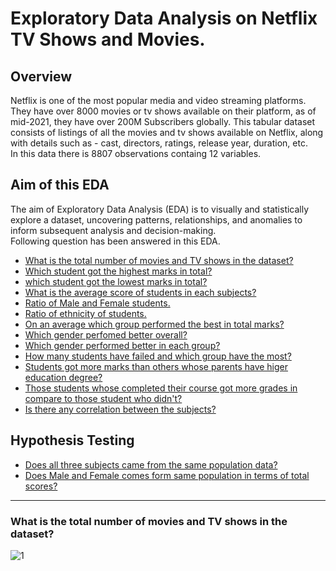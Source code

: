 # Exploratory Data Analysis on Netflix TV Shows and Movies.

## Overview
Netflix is one of the most popular media and video streaming platforms. They have over 8000 movies or tv shows available on their platform, as of mid-2021, they have over 200M Subscribers globally. This tabular dataset consists of listings of all the movies and tv shows available on Netflix, along with details such as - cast, directors, ratings, release year, duration, etc.
<br>
In this data there is 8807 observations containg 12 variables.
<br>
## Aim of this EDA
The aim of Exploratory Data Analysis (EDA) is to visually and statistically explore a dataset, uncovering patterns, relationships, and anomalies to inform subsequent analysis and decision-making.
<br>
Following question has been answered in this EDA.
* [What is the total number of movies and TV shows in the dataset?](#avg)
* [Which student got the highest marks in total?](#high)
* [which student got the lowest marks in total?](#low)
* [What is the average score of students in each subjects?](#sub)
* [Ratio of Male and Female students.](#ratio)
* [Ratio of ethnicity of students.](#eth)
* [On an average which group performed the best in total marks?](#grp)
* [Which gender perfomed better overall?](#over)
* [Which gender performed better in each group?](#grp2)
* [How many students have failed and which group have the most?](#fail)
* [Students got more marks than others whose parents have higer education degree?](#par)
* [Those students whose completed their course got more grades in compare to those student who didn't?](#course)
* [Is there any correlation between the subjects?](#corr)
## Hypothesis Testing
* [Does all three subjects came from the same population data?](#hy1)
* [Does Male and Female comes form same population in terms of total scores?](#hy2)
---
### What is the total number of movies and TV shows in the dataset?<a class="anchor" id="avg"></a>
![1](https://github.com/sathishvanga/Netflix_EDA/assets/92833519/552f52e4-bdfe-4c8b-9aa0-13aa3308016f)

<br>
